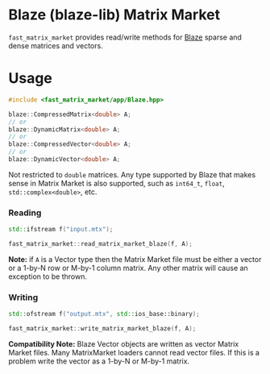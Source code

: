 # Blaze (blaze-lib) Matrix Market

`fast_matrix_market` provides read/write methods for [Blaze](https://bitbucket.org/blaze-lib/blaze) sparse and dense matrices and vectors.

# Usage

```c++
#include <fast_matrix_market/app/Blaze.hpp>
```

```c++
blaze::CompressedMatrix<double> A;
// or
blaze::DynamicMatrix<double> A;
// or
blaze::CompressedVector<double> A;
// or
blaze::DynamicVector<double> A;
```

Not restricted to `double` matrices. Any type supported by Blaze that makes sense in Matrix Market is also supported, such as `int64_t`, `float`, `std::complex<double>`, etc.

### Reading
```c++
std::ifstream f("input.mtx");

fast_matrix_market::read_matrix_market_blaze(f, A);
```

**Note:** if `A` is a Vector type then the Matrix Market file must be either a vector or a
1-by-N row or M-by-1 column matrix. Any other matrix will cause an exception to be thrown.

### Writing

```c++
std::ofstream f("output.mtx", std::ios_base::binary);

fast_matrix_market::write_matrix_market_blaze(f, A);
```


**Compatibility Note:** Blaze Vector objects are written as vector Matrix Market files.
Many MatrixMarket loaders cannot read vector files. If this is a problem write the vector
as a 1-by-N or M-by-1 matrix.
